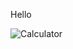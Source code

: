 Hello

![Calculator](https://github.com/ishimwethierryhenry/mob_prog_assign_one/assets/149163309/0ca67f7c-7c42-4093-8e79-e9fd79576775)
